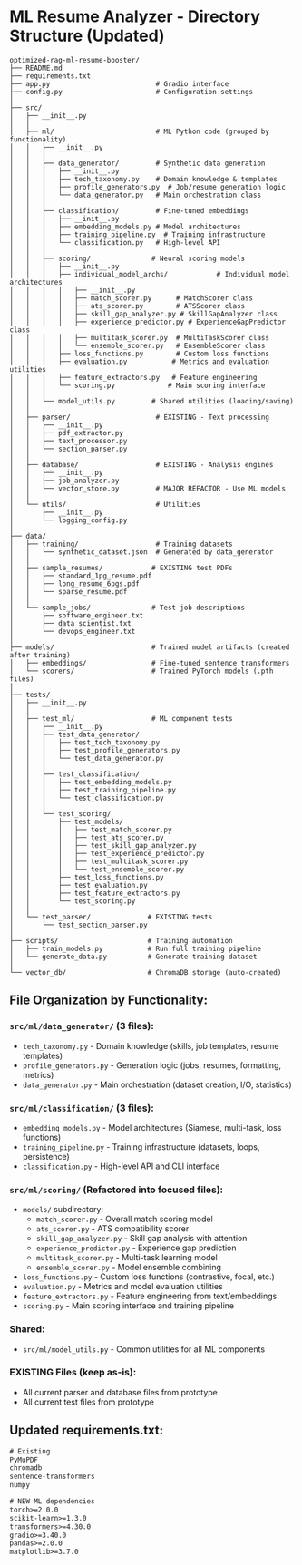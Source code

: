 # ML Resume Analyzer - Directory Structure (Updated)

```
optimized-rag-ml-resume-booster/
├── README.md
├── requirements.txt
├── app.py                          # Gradio interface
├── config.py                       # Configuration settings
│
├── src/
│   ├── __init__.py
│   │
│   ├── ml/                         # ML Python code (grouped by functionality)
│   │   ├── __init__.py
│   │   │
│   │   ├── data_generator/         # Synthetic data generation
│   │   │   ├── __init__.py
│   │   │   ├── tech_taxonomy.py    # Domain knowledge & templates
│   │   │   ├── profile_generators.py  # Job/resume generation logic
│   │   │   └── data_generator.py   # Main orchestration class
│   │   │
│   │   ├── classification/         # Fine-tuned embeddings
│   │   │   ├── __init__.py
│   │   │   ├── embedding_models.py # Model architectures
│   │   │   ├── training_pipeline.py  # Training infrastructure
│   │   │   └── classification.py   # High-level API
│   │   │
│   │   ├── scoring/               # Neural scoring models
│   │   │   ├── __init__.py
│   │   │   ├── individual_model_archs/            # Individual model architectures
│   │   │   │   ├── __init__.py
│   │   │   │   ├── match_scorer.py      # MatchScorer class
│   │   │   │   ├── ats_scorer.py        # ATSScorer class
│   │   │   │   ├── skill_gap_analyzer.py # SkillGapAnalyzer class
│   │   │   │   ├── experience_predictor.py # ExperienceGapPredictor class
│   │   │   │   ├── multitask_scorer.py  # MultiTaskScorer class
│   │   │   │   └── ensemble_scorer.py   # EnsembleScorer class
│   │   │   ├── loss_functions.py        # Custom loss functions
│   │   │   ├── evaluation.py           # Metrics and evaluation utilities
│   │   │   ├── feature_extractors.py   # Feature engineering
│   │   │   └── scoring.py             # Main scoring interface
│   │   │
│   │   └── model_utils.py         # Shared utilities (loading/saving)
│   │
│   ├── parser/                     # EXISTING - Text processing
│   │   ├── __init__.py
│   │   ├── pdf_extractor.py
│   │   ├── text_processor.py
│   │   └── section_parser.py
│   │
│   ├── database/                   # EXISTING - Analysis engines
│   │   ├── __init__.py
│   │   ├── job_analyzer.py
│   │   └── vector_store.py         # MAJOR REFACTOR - Use ML models
│   │
│   └── utils/                      # Utilities
│       ├── __init__.py
│       └── logging_config.py
│
├── data/
│   ├── training/                   # Training datasets
│   │   └── synthetic_dataset.json  # Generated by data_generator
│   │
│   ├── sample_resumes/            # EXISTING test PDFs
│   │   ├── standard_1pg_resume.pdf
│   │   ├── long_resume_6pgs.pdf
│   │   └── sparse_resume.pdf
│   │
│   └── sample_jobs/               # Test job descriptions
│       ├── software_engineer.txt
│       ├── data_scientist.txt
│       └── devops_engineer.txt
│
├── models/                        # Trained model artifacts (created after training)
│   ├── embeddings/                # Fine-tuned sentence transformers
│   └── scorers/                   # Trained PyTorch models (.pth files)
│
├── tests/
│   ├── __init__.py
│   │
│   ├── test_ml/                   # ML component tests
│   │   ├── __init__.py
│   │   ├── test_data_generator/
│   │   │   ├── test_tech_taxonomy.py
│   │   │   ├── test_profile_generators.py
│   │   │   └── test_data_generator.py
│   │   │
│   │   ├── test_classification/
│   │   │   ├── test_embedding_models.py
│   │   │   ├── test_training_pipeline.py
│   │   │   └── test_classification.py
│   │   │
│   │   └── test_scoring/
│   │       ├── test_models/
│   │       │   ├── test_match_scorer.py
│   │       │   ├── test_ats_scorer.py
│   │       │   ├── test_skill_gap_analyzer.py
│   │       │   ├── test_experience_predictor.py
│   │       │   ├── test_multitask_scorer.py
│   │       │   └── test_ensemble_scorer.py
│   │       ├── test_loss_functions.py
│   │       ├── test_evaluation.py
│   │       ├── test_feature_extractors.py
│   │       └── test_scoring.py
│   │
│   └── test_parser/              # EXISTING tests
│       └── test_section_parser.py
│
├── scripts/                      # Training automation
│   ├── train_models.py           # Run full training pipeline
│   └── generate_data.py          # Generate training dataset
│
└── vector_db/                    # ChromaDB storage (auto-created)
```

## File Organization by Functionality:

### `src/ml/data_generator/` (3 files):
- `tech_taxonomy.py` - Domain knowledge (skills, job templates, resume templates)
- `profile_generators.py` - Generation logic (jobs, resumes, formatting, metrics)  
- `data_generator.py` - Main orchestration (dataset creation, I/O, statistics)

### `src/ml/classification/` (3 files):
- `embedding_models.py` - Model architectures (Siamese, multi-task, loss functions)
- `training_pipeline.py` - Training infrastructure (datasets, loops, persistence)
- `classification.py` - High-level API and CLI interface

### `src/ml/scoring/` (Refactored into focused files):
- `models/` subdirectory:
  - `match_scorer.py` - Overall match scoring model
  - `ats_scorer.py` - ATS compatibility scorer
  - `skill_gap_analyzer.py` - Skill gap analysis with attention
  - `experience_predictor.py` - Experience gap prediction
  - `multitask_scorer.py` - Multi-task learning model
  - `ensemble_scorer.py` - Model ensemble combining
- `loss_functions.py` - Custom loss functions (contrastive, focal, etc.)
- `evaluation.py` - Metrics and model evaluation utilities
- `feature_extractors.py` - Feature engineering from text/embeddings
- `scoring.py` - Main scoring interface and training pipeline

### Shared:
- `src/ml/model_utils.py` - Common utilities for all ML components

### EXISTING Files (keep as-is):
- All current parser and database files from prototype
- All current test files from prototype 

## Updated requirements.txt:
```txt
# Existing
PyMuPDF
chromadb
sentence-transformers
numpy

# NEW ML dependencies
torch>=2.0.0
scikit-learn>=1.3.0
transformers>=4.30.0
gradio>=3.40.0
pandas>=2.0.0
matplotlib>=3.7.0
```